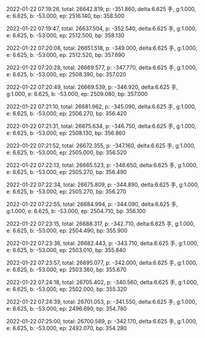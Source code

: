 2022-01-22 07:19:26, total: 26642.819, p: -351.860, delta:6.625 手, g:1.000, e: 6.625, b: -53.000, ep: 2516.140, bp: 358.500

2022-01-22 07:19:47, total: 26637.504, p: -352.540, delta:6.625 手, g:1.000, e: 6.625, b: -53.000, ep: 2512.500, bp: 358.130

2022-01-22 07:20:08, total: 26651.518, p: -349.000, delta:6.625 手, g:1.000, e: 6.625, b: -53.000, ep: 2512.520, bp: 357.690

2022-01-22 07:20:28, total: 26669.577, p: -347.770, delta:6.625 手, g:1.000, e: 6.625, b: -53.000, ep: 2508.390, bp: 357.020

2022-01-22 07:20:49, total: 26669.539, p: -346.920, delta:6.625 手, g:1.000, e: 6.625, b: -53.000, ep: 2509.080, bp: 357.000

2022-01-22 07:21:10, total: 26681.962, p: -345.090, delta:6.625 手, g:1.000, e: 6.625, b: -53.000, ep: 2506.270, bp: 356.420

2022-01-22 07:21:31, total: 26675.634, p: -346.750, delta:6.625 手, g:1.000, e: 6.625, b: -53.000, ep: 2508.130, bp: 356.860

2022-01-22 07:21:52, total: 26672.355, p: -347.160, delta:6.625 手, g:1.000, e: 6.625, b: -53.000, ep: 2505.000, bp: 356.520

2022-01-22 07:22:13, total: 26665.523, p: -346.650, delta:6.625 手, g:1.000, e: 6.625, b: -53.000, ep: 2505.270, bp: 356.490

2022-01-22 07:22:34, total: 26675.809, p: -344.890, delta:6.625 手, g:1.000, e: 6.625, b: -53.000, ep: 2505.270, bp: 356.270

2022-01-22 07:22:55, total: 26684.994, p: -344.090, delta:6.625 手, g:1.000, e: 6.625, b: -53.000, ep: 2504.710, bp: 356.100

2022-01-22 07:23:15, total: 26688.317, p: -342.710, delta:6.625 手, g:1.000, e: 6.625, b: -53.000, ep: 2504.490, bp: 355.900

2022-01-22 07:23:36, total: 26682.443, p: -343.710, delta:6.625 手, g:1.000, e: 6.625, b: -53.000, ep: 2503.010, bp: 355.840

2022-01-22 07:23:57, total: 26695.077, p: -342.000, delta:6.625 手, g:1.000, e: 6.625, b: -53.000, ep: 2503.360, bp: 355.670

2022-01-22 07:24:18, total: 26705.402, p: -340.560, delta:6.625 手, g:1.000, e: 6.625, b: -53.000, ep: 2502.000, bp: 355.320

2022-01-22 07:24:39, total: 26701.053, p: -341.550, delta:6.625 手, g:1.000, e: 6.625, b: -53.000, ep: 2496.690, bp: 354.780

2022-01-22 07:25:00, total: 26700.589, p: -342.170, delta:6.625 手, g:1.000, e: 6.625, b: -53.000, ep: 2492.070, bp: 354.280